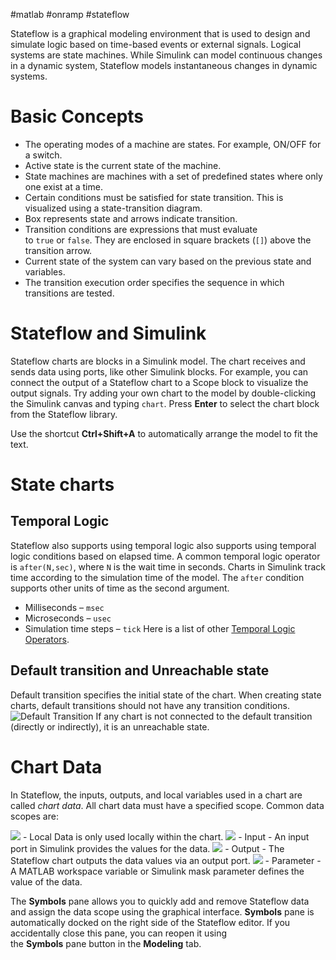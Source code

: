 #matlab #onramp #stateflow 

Stateflow is a graphical modeling environment that is used to design and simulate logic based on time-based events or external signals. Logical systems are state machines. 
While Simulink can model continuous changes in a dynamic system, Stateflow models instantaneous changes in dynamic systems.
# Basic Concepts
- The operating modes of a machine are states. For example, ON/OFF for a switch.
- Active state is the current state of the machine.
- State machines are machines with a set of predefined states where only one exist at a time.
- Certain conditions must be satisfied for state transition. This is visualized using a state-transition diagram.
- Box represents state and arrows indicate transition.
- Transition conditions are expressions that must evaluate to `true` or `false`. They are enclosed in square brackets (`[]`) above the transition arrow.
- Current state of the system can vary based on the previous state and variables.
- The transition execution order specifies the sequence in which transitions are tested.
# Stateflow and Simulink
Stateflow charts are blocks in a Simulink model. The chart receives and sends data using ports, like other Simulink blocks. For example, you can connect the output of a Stateflow chart to a Scope block to visualize the output signals.
Try adding your own chart to the model by double-clicking the Simulink canvas and typing `chart`. Press **Enter** to select the chart block from the Stateflow library.

Use the shortcut **Ctrl+Shift+A** to automatically arrange the model to fit the text.
# State charts
## Temporal Logic
Stateflow also supports using temporal logic also supports using temporal logic conditions based on elapsed time. A common temporal logic operator is `after(N,sec)`, where `N` is the wait time in seconds. Charts in Simulink track time according to the simulation time of the model.
The `after` condition supports other units of time as the second argument.  
- Milliseconds – `msec`  
- Microseconds – `usec`  
- Simulation time steps – `tick`
Here is a list of other [Temporal Logic Operators](https://in.mathworks.com/help/releases/R2024b/stateflow/ug/using-temporal-logic-in-state-actions-and-transitions.html).
## Default transition and Unreachable state
Default transition specifies the initial state of the chart. When creating state charts, default transitions should not have any transition conditions.
![Default Transition](https://matlabacademy-content.mathworks.com/4.79.0/simulinkR2024b/content/Stateflow/Creating%20Stateflow%20Charts/Default%20Transitions/images/default.png)
If any chart is not connected to the default transition (directly or indirectly), it is an unreachable state.
# Chart Data
In Stateflow, the inputs, outputs, and local variables used in a chart are called _chart data_. All chart data must have a specified scope. Common data scopes are:

![](https://matlabacademy-content.mathworks.com/4.79.0/simulinkR2024b/content/Stateflow/Symbols/Stateflow%20Data/images/localData.png) - Local Data is only used locally within the chart.
![](https://matlabacademy-content.mathworks.com/4.79.0/simulinkR2024b/content/Stateflow/Symbols/Stateflow%20Data/images/input.png) - Input - An input port in Simulink provides the values for the data.
![](https://matlabacademy-content.mathworks.com/4.79.0/simulinkR2024b/content/Stateflow/Symbols/Stateflow%20Data/images/output.png) - Output - The Stateflow chart outputs the data values via an output port.
![](https://matlabacademy-content.mathworks.com/4.79.0/simulinkR2024b/content/Stateflow/Symbols/Stateflow%20Data/images/parameter.png) - Parameter - A MATLAB workspace variable or Simulink mask parameter defines the value of the data.

The **Symbols** pane allows you to quickly add and remove Stateflow data and assign the data scope using the graphical interface. **Symbols** pane is automatically docked on the right side of the Stateflow editor. If you accidentally close this pane, you can reopen it using the **Symbols** pane button in the **Modeling** tab.
